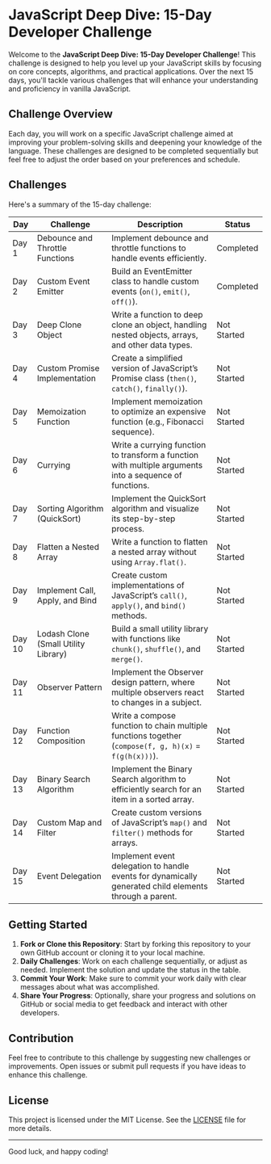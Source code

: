 # JavaScript Deep Dive: 15-Day Developer Challenge

Welcome to the **JavaScript Deep Dive: 15-Day Developer Challenge**! This challenge is designed to help you level up your JavaScript skills by focusing on core concepts, algorithms, and practical applications. Over the next 15 days, you'll tackle various challenges that will enhance your understanding and proficiency in vanilla JavaScript.

## Challenge Overview

Each day, you will work on a specific JavaScript challenge aimed at improving your problem-solving skills and deepening your knowledge of the language. These challenges are designed to be completed sequentially but feel free to adjust the order based on your preferences and schedule.

## Challenges

Here's a summary of the 15-day challenge:

| **Day** | **Challenge**                                | **Description**                                                                                         | **Status**   |
|---------|----------------------------------------------|---------------------------------------------------------------------------------------------------------|--------------|
| Day 1   | Debounce and Throttle Functions              | Implement debounce and throttle functions to handle events efficiently.                                  | Completed  |
| Day 2   | Custom Event Emitter                         | Build an EventEmitter class to handle custom events (`on()`, `emit()`, `off()`).                         | Completed  |
| Day 3   | Deep Clone Object                            | Write a function to deep clone an object, handling nested objects, arrays, and other data types.          | Not Started  |
| Day 4   | Custom Promise Implementation                | Create a simplified version of JavaScript’s Promise class (`then()`, `catch()`, `finally()`).             | Not Started  |
| Day 5   | Memoization Function                         | Implement memoization to optimize an expensive function (e.g., Fibonacci sequence).                      | Not Started  |
| Day 6   | Currying                                     | Write a currying function to transform a function with multiple arguments into a sequence of functions.   | Not Started  |
| Day 7   | Sorting Algorithm (QuickSort)                | Implement the QuickSort algorithm and visualize its step-by-step process.                                | Not Started  |
| Day 8   | Flatten a Nested Array                       | Write a function to flatten a nested array without using `Array.flat()`.                                 | Not Started  |
| Day 9   | Implement Call, Apply, and Bind              | Create custom implementations of JavaScript’s `call()`, `apply()`, and `bind()` methods.                 | Not Started  |
| Day 10  | Lodash Clone (Small Utility Library)         | Build a small utility library with functions like `chunk()`, `shuffle()`, and `merge()`.                 | Not Started  |
| Day 11  | Observer Pattern                             | Implement the Observer design pattern, where multiple observers react to changes in a subject.           | Not Started  |
| Day 12  | Function Composition                         | Write a compose function to chain multiple functions together (`compose(f, g, h)(x)` = `f(g(h(x)))`).     | Not Started  |
| Day 13  | Binary Search Algorithm                      | Implement the Binary Search algorithm to efficiently search for an item in a sorted array.               | Not Started  |
| Day 14  | Custom Map and Filter                        | Create custom versions of JavaScript’s `map()` and `filter()` methods for arrays.                        | Not Started  |
| Day 15  | Event Delegation                             | Implement event delegation to handle events for dynamically generated child elements through a parent.    | Not Started  |

## Getting Started

1. **Fork or Clone this Repository**: Start by forking this repository to your own GitHub account or cloning it to your local machine.
2. **Daily Challenges**: Work on each challenge sequentially, or adjust as needed. Implement the solution and update the status in the table.
3. **Commit Your Work**: Make sure to commit your work daily with clear messages about what was accomplished.
4. **Share Your Progress**: Optionally, share your progress and solutions on GitHub or social media to get feedback and interact with other developers.

## Contribution

Feel free to contribute to this challenge by suggesting new challenges or improvements. Open issues or submit pull requests if you have ideas to enhance this challenge.

## License

This project is licensed under the MIT License. See the [LICENSE](LICENSE) file for more details.

---

Good luck, and happy coding!
